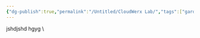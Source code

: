 ```yaml
---
{"dg-publish":true,"permalink":"/Untitled/CloudWerx Lab/","tags":["gardenEntry"],"noteIcon":""}
---
```





jshdjshd
hgyg
\




